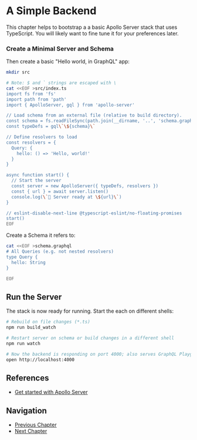 # A Simple Backend

This chapter helps to bootstrap a a basic Apollo Server stack that uses
TypeScript. You will likely want to fine tune it for your preferences later.

### Create a Minimal Server and Schema

Then create a basic "Hello world, in GraphQL" app:

```sh
mkdir src

# Note: $ and ` strings are escaped with \
cat <<EOF >src/index.ts
import fs from 'fs'
import path from 'path'
import { ApolloServer, gql } from 'apollo-server'

// Load schema from an external file (relative to build directory).
const schema = fs.readFileSync(path.join(__dirname, '..', 'schema.graphql'))
const typeDefs = gql\`\${schema}\`

// Define resolvers to load
const resolvers = {
  Query: {
    hello: () => 'Hello, world!'
  }
}

async function start() {
  // Start the server
  const server = new ApolloServer({ typeDefs, resolvers })
  const { url } = await server.listen()
  console.log(\`🚀 Server ready at \${url}\`)
}

// eslint-disable-next-line @typescript-eslint/no-floating-promises
start()
EOF
```

Create a Schema it refers to:

```sh
cat <<EOF >schema.graphql
# All Queries (e.g. not nested resolvers)
type Query {
  hello: String
}

EOF
```

## Run the Server

The stack is now ready for running. Start the each on different shells:

```sh
# Rebuild on file changes (*.ts)
npm run build_watch

# Restart server on schema or build changes in a different shell
npm run watch

# Now the backend is responding on port 4000; also serves GraphQL Playground
open http://localhost:4000
```

## References

* [Get started with Apollo Server](https://www.apollographql.com/apollo-server/getting-started/)

## Navigation

* [Previous Chapter](2_Bootstrap.md)
* [Next Chapter](4_Refined_Backend.md)